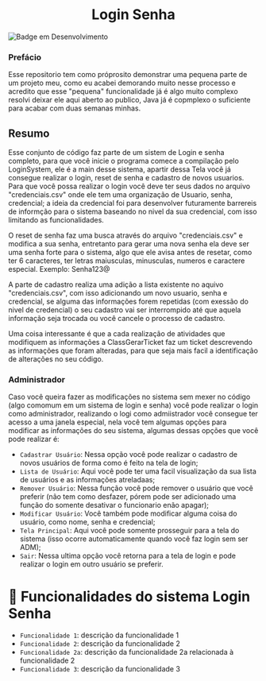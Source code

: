 <h1 align="center"> Login Senha </h1>

![Badge em Desenvolvimento](http://img.shields.io/static/v1?label=STATUS&message=EM%20DESENVOLVIMENTO&color=GREEN&style=for-the-badge)

### Prefácio
Esse repositorio tem como próprosito demonstrar uma pequena parte de um projeto meu, como eu acabei demorando muito nesse processo e acredito que esse "pequena" funcionalidade já é algo muito complexo resolvi deixar ele aqui aberto ao publico, Java já é copmplexo o suficiente para acabar com duas semanas minhas. 

## Resumo
Esse conjunto de código faz parte de um sistem de Login e senha completo, para que você inicie o programa comece a compilação pelo LoginSystem, ele é a main desse sistema, apartir dessa Tela você já consegue realizar o login, reset de senha e cadastro de novos usuarios. Para que você possa realizar o login você deve ter seus dados no arquivo "credenciais.csv" onde ele tem uma organização de Usuario, senha, credencial; a ideia da credencial foi para desenvolver futuramente barrereis de informção para o sistema baseando no nivel da sua credencial, com isso limitando as funcionalidades.

O reset de senha faz uma busca através do arquivo "credenciais.csv" e modifica a sua senha, entretanto para gerar uma nova senha ela deve ser uma senha forte para o sistema, algo que ele avisa antes de resetar, como ter 6 caracteres, ter letras maiusculas, minusculas, numeros e caractere especial. Exemplo: Senha123@

A parte de cadastro realiza uma adição a lista existente no aquivo "credenciais.csv", com isso adicionando um novo usuario, senha e credencial, se alguma das informações forem repetidas (com exessão do nivel de credencial) o seu cadastro vai ser interrompido até que aquela informação seja trocada ou você cancele o processo de cadastro.

Uma coisa interessante é que a cada realização de atividades que modifiquem as informações a ClassGerarTicket faz um ticket descrevendo as informações que foram alteradas, para que seja mais facil a identificação de alterações no seu código.

### Administrador
Caso você queira fazer as modificações no sistema sem mexer no código (algo comomum em um sistema de login e senha) você pode realizar o login como administrador, realizando o logi como admiistrador você consegue ter acesso a uma janela especial, nela você tem algumas opções para modificar as informações do seu sistema, algumas dessas opções que você pode realizar é:

* `Cadastrar Usuário`: Nessa opção você pode realizar o cadastro de novos usuários de forma como é feito na tela de login;
* `Lista de Usuário`: Aqui você pode ter uma facil visualização da sua lista de usuários e as informações atreladaas;
* `Remover Usuário`: Nessa função você pode remover o usuário que você preferir (não tem como desfazer, pórem pode ser adicionado uma função do somente desativar o funcionario enão apagar);
* `Modificar Usuário`: Você também pode modificar alguma coisa do usuário, como nome, senha e credencial;
* `Tela Principal`: Aqui você pode somente prosseguir para a tela do sistema (isso ocorre automaticamente quando você faz login sem ser ADM);
* `Sair`: Nessa ultima opção você retorna para a tela de login e pode realizar o login em outro usuário se preferir.

# :hammer: Funcionalidades do sistema Login Senha

- `Funcionalidade 1`: descrição da funcionalidade 1
- `Funcionalidade 2`: descrição da funcionalidade 2
- `Funcionalidade 2a`: descrição da funcionalidade 2a relacionada à funcionalidade 2
- `Funcionalidade 3`: descrição da funcionalidade 3
